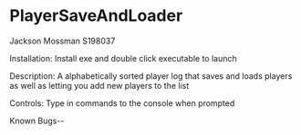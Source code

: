 # PlayerSaveAndLoader
Jackson Mossman
S198037

Installation:
Install exe and double click executable to launch

Description:
A alphabetically sorted player log that saves and loads players as well as letting you add new players to the list

Controls:
Type in commands to the console when prompted 

Known Bugs--

